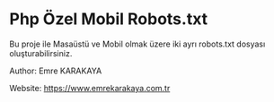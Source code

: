 # Php Özel Mobil Robots.txt

Bu proje ile Masaüstü ve Mobil olmak üzere iki ayrı robots.txt dosyası oluşturabilirsiniz. 

Author: Emre KARAKAYA

Website: https://www.emrekarakaya.com.tr
